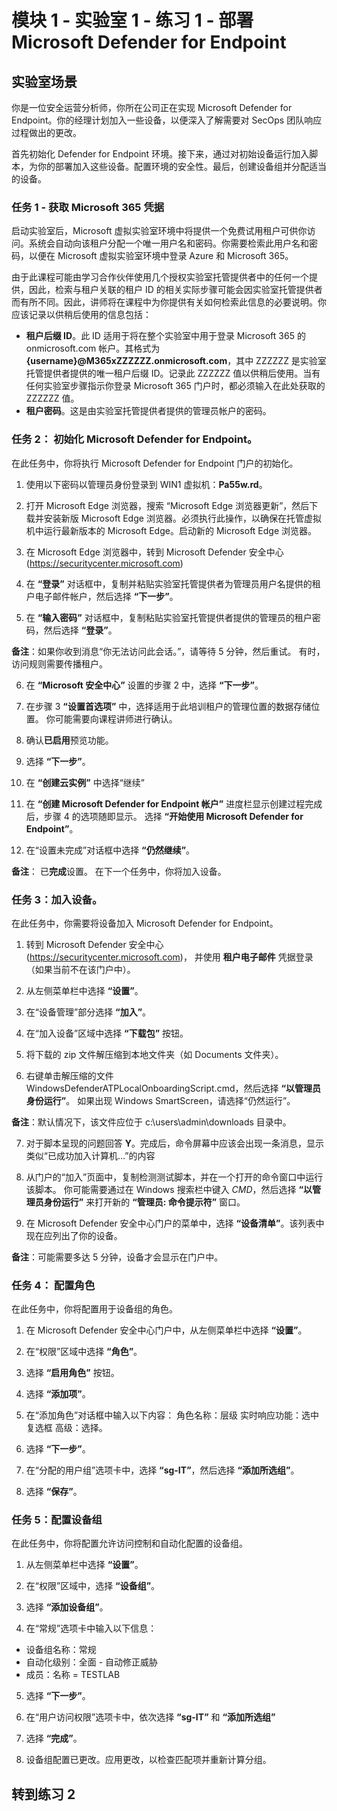 ﻿# 模块 1 - 实验室 1 - 练习 1 - 部署 Microsoft Defender for Endpoint

## 实验室场景

你是一位安全运营分析师，你所在公司正在实现 Microsoft Defender for Endpoint。你的经理计划加入一些设备，以便深入了解需要对 SecOps 团队响应过程做出的更改。

首先初始化 Defender for Endpoint 环境。接下来，通过对初始设备运行加入脚本，为你的部署加入这些设备。配置环境的安全性。最后，创建设备组并分配适当的设备。

### 任务 1 - 获取 Microsoft 365 凭据

启动实验室后，Microsoft 虚拟实验室环境中将提供一个免费试用租户可供你访问。系统会自动向该租户分配一个唯一用户名和密码。你需要检索此用户名和密码，以便在 Microsoft 虚拟实验室环境中登录 Azure 和 Microsoft 365。 

由于此课程可能由学习合作伙伴使用几个授权实验室托管提供者中的任何一个提供，因此，检索与租户关联的租户 ID 的相关实际步骤可能会因实验室托管提供者而有所不同。因此，讲师将在课程中为你提供有关如何检索此信息的必要说明。你应该记录以供稍后使用的信息包括：

- **租户后缀 ID**。此 ID 适用于将在整个实验室中用于登录 Microsoft 365 的 onmicrosoft.com 帐户。其格式为 **{username}@M365xZZZZZZ.onmicrosoft.com**，其中 ZZZZZZ 是实验室托管提供者提供的唯一租户后缀 ID。记录此 ZZZZZZ 值以供稍后使用。当有任何实验室步骤指示你登录 Microsoft 365 门户时，都必须输入在此处获取的 ZZZZZZ 值。
- **租户密码**。这是由实验室托管提供者提供的管理员帐户的密码。
	

### 任务 2： 初始化 Microsoft Defender for Endpoint。

在此任务中，你将执行 Microsoft Defender for Endpoint 门户的初始化。


1.  使用以下密码以管理员身份登录到 WIN1 虚拟机：**Pa55w.rd**。  

2.  打开 Microsoft Edge 浏览器，搜索 “Microsoft Edge 浏览器更新”，然后下载并安装新版 Microsoft Edge 浏览器。必须执行此操作，以确保在托管虚拟机中运行最新版本的 Microsoft Edge。启动新的 Microsoft Edge 浏览器。

3.  在 Microsoft Edge 浏览器中，转到 Microsoft Defender 安全中心 (https://securitycenter.microsoft.com)

4. 在 **“登录”** 对话框中，复制并粘贴实验室托管提供者为管理员用户名提供的租户电子邮件帐户，然后选择 **“下一步”**。

5. 在 **“输入密码”** 对话框中，复制粘贴实验室托管提供者提供的管理员的租户密码，然后选择 **“登录”**。

**备注**：如果你收到消息“你无法访问此会话。”，请等待 5 分钟，然后重试。  有时，访问规则需要传播租户。  

6. 在 **“Microsoft 安全中心”** 设置的步骤 2 中，选择 **“下一步”**。

7. 在步骤 3 **“设置首选项”** 中，选择适用于此培训租户的管理位置的数据存储位置。  你可能需要向课程讲师进行确认。

8. 确认**已启用**预览功能。

9. 选择 **“下一步”**。  

10. 在 **“创建云实例”** 中选择“继续”

11. 在 **“创建 Microsoft Defender for Endpoint 帐户”** 进度栏显示创建过程完成后，步骤 4 的选项随即显示。  选择 **“开始使用 Microsoft Defender for Endpoint”**。

12. 在“设置未完成”对话框中选择 **“仍然继续”**。

**备注**： 已**完成**设置。  在下一个任务中，你将加入设备。  

### 任务 3：加入设备。

在此任务中，你需要将设备加入 Microsoft Defender for Endpoint。

1. 转到 Microsoft Defender 安全中心 (https://securitycenter.microsoft.com)， 并使用 **租户电子邮件** 凭据登录（如果当前不在该门户中）。

2. 从左侧菜单栏中选择 **“设置”**。

3. 在“设备管理”部分选择 **“加入”**。

4. 在“加入设备”区域中选择 **“下载包”** 按钮。

5. 将下载的 zip 文件解压缩到本地文件夹（如 Documents 文件夹）。

6. 右键单击解压缩的文件 WindowsDefenderATPLocalOnboardingScript.cmd，然后选择 **“以管理员身份运行”**。  如果出现 Windows SmartScreen，请选择“仍然运行”。

**备注**：默认情况下，该文件应位于 c:\users\admin\downloads 目录中。
    
7. 对于脚本呈现的问题回答 **Y**。完成后，命令屏幕中应该会出现一条消息，显示类似“已成功加入计算机…”的内容 

8. 从门户的“加入”页面中，复制检测测试脚本，并在一个打开的命令窗口中运行该脚本。  你可能需要通过在 Windows 搜索栏中键入 *CMD*，然后选择 **“以管理员身份运行”** 来打开新的 **“管理员: 命令提示符”** 窗口。

9. 在 Microsoft Defender 安全中心门户的菜单中，选择 **“设备清单”**。该列表中现在应列出了你的设备。

**备注**：可能需要多达 5 分钟，设备才会显示在门户中。


### 任务 4： 配置角色

在此任务中，你将配置用于设备组的角色。

1. 在 Microsoft Defender 安全中心门户中，从左侧菜单栏中选择 **“设置”**。 

2. 在“权限”区域中选择 **“角色”**。

3. 选择 **“启用角色”** 按钮。

4. 选择 **“添加项”**。

5. 在“添加角色”对话框中输入以下内容：
    角色名称：层级
    实时响应功能：选中复选框
    高级：选择。

6. 选择 **“下一步”**。

7. 在“分配的用户组”选项卡中，选择 **“sg-IT”**，然后选择 **“添加所选组”**。

8. 选择 **“保存”**。


### 任务 5：配置设备组

在此任务中，你将配置允许访问控制和自动化配置的设备组。

1. 从左侧菜单栏中选择 **“设置”**。 

2. 在“权限”区域中，选择 **“设备组”**。

3. 选择 **“添加设备组”**。

4. 在“常规”选项卡中输入以下信息：

- 设备组名称：常规
- 自动化级别：全面 - 自动修正威胁
- 成员：名称 = TESTLAB

5. 选择 **“下一步”**。

6. 在“用户访问权限”选项卡中，依次选择 **“sg-IT”** 和 **“添加所选组”**

7. 选择 **“完成”**。

8. 设备组配置已更改。应用更改，以检查匹配项并重新计算分组。


## 转到练习 2

